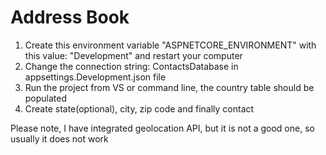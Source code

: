 # Address Book

1. Create this environment variable "ASPNETCORE_ENVIRONMENT" with this
value: "Development" and restart your computer
2. Change the connection string: ContactsDatabase in appsettings.Development.json file
3. Run the project from VS or command line, the country table should be populated
4. Create state(optional), city, zip code and finally contact

Please note, I have integrated geolocation API, but it is not a good one, so usually it 
does not work